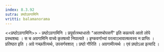 ```yaml
---
index: 8.3.92
sutra: प्रष्ठोऽग्रगामिनि
vritti: balamanorama
---
```


<<प्रष्ठोऽग्रगामिनि>> - प्रष्ठोऽग्रगामिनि । प्रपूर्वात्स्थाधातोः "आतश्चोपसर्गे" इति कप्रत्यये आतो लोपे प्रस्थशब्दः । स च अग्रगामिनि वाच्ये कृतषत्वो निपात्यते । इण्कवर्गाभ्यां परत्वाऽभावात्षत्वस्य न प्राप्तिः । प्रतिष्ठत इति । अग्रे गच्छतीत्यर्थः, उपसर्गवशात् । प्रष्ठो गौरिति । अग्रगामीत्यर्थः । एवं प्रष्ठोऽआ इत्यादि । 